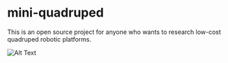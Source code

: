 # mini-quadruped

This is an open source project for anyone who wants to research low-cost quadruped robotic platforms. 


![Alt Text](https://media.giphy.com/media/i7qEreajtPtJEAiz5Z/giphy-downsized-large.gif)


